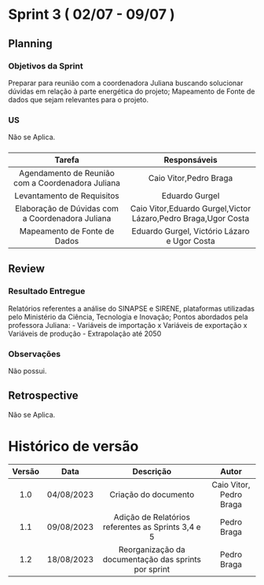 # Sprint 3 ( 02/07 - 09/07 )
## Planning
### Objetivos da Sprint
Preparar para reunião com a coordenadora Juliana buscando solucionar dúvidas em relação à parte energética do projeto; Mapeamento de Fonte de dados que sejam relevantes para o projeto.
### US
Não se Aplica.
### 
|                  Tarefa                   |      Responsáveis       |
| :---------------------------------------: | :--------------: |
|              Agendamento de Reunião com a Coordenadora Juliana          |  Caio Vitor,Pedro Braga  |
|              Levantamento de Requisitos           |  Eduardo Gurgel   |
|              Elaboração de Dúvidas com a Coordenadora Juliana           |  Caio Vitor,Eduardo Gurgel,Victor Lázaro,Pedro Braga,Ugor Costa   |
|              Mapeamento de Fonte de Dados   |    Eduardo Gurgel, Victório Lázaro e Ugor Costa |

## Review
### Resultado Entregue 
Relatórios referentes a análise do SINAPSE e SIRENE, plataformas utilizadas pelo Ministério da Ciência, Tecnologia e Inovação; Pontos abordados pela professora Juliana:
    - Variáveis de importação x Variáveis de exportação x Variáveis de produção
    - Extrapolação até 2050
### Observações
Não possui.
## Retrospective
Não se Aplica.

# Histórico de versão

| Versão |    Data    |                       Descrição                       |      Autor       |
| :----: | :--------: | :---------------------------------------------------: | :--------------: |
|  1.0   | 04/08/2023 |  Criação do documento                                 |Caio Vitor, Pedro Braga|
|  1.1   | 09/08/2023 |  Adição de Relatórios referentes as Sprints 3,4 e 5   | Pedro Braga      |
|  1.2   | 18/08/2023 |  Reorganização da documentação das sprints por sprint      | Pedro Braga |
